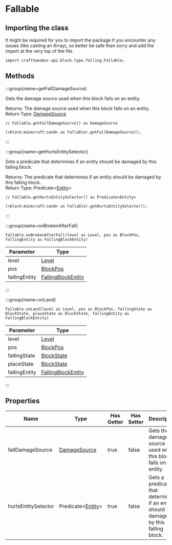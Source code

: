 # Fallable

## Importing the class

It might be required for you to import the package if you encounter any issues (like casting an Array), so better be safe than sorry and add the import at the very top of the file.
```zenscript
import crafttweaker.api.block.type.falling.Fallable;
```


## Methods

:::group{name=getFallDamageSource}

Gets the damage source used when this block falls on an entity.

Returns: The damage source used when this block falls on an entity.  
Return Type: [DamageSource](/vanilla/api/world/DamageSource)

```zenscript
// Fallable.getFallDamageSource() as DamageSource

(<block:minecraft:sand> as Fallable).getFallDamageSource();
```

:::

:::group{name=getHurtsEntitySelector}

Gets a predicate that determines if an entity should be damaged by this falling block.

Returns: The predicate that determines if an entity should be damaged by this falling block.  
Return Type: Predicate&lt;[Entity](/vanilla/api/entity/Entity)&gt;

```zenscript
// Fallable.getHurtsEntitySelector() as Predicate<Entity>

(<block:minecraft:sand> as Fallable).getHurtsEntitySelector();
```

:::

:::group{name=onBrokenAfterFall}

```zenscript
Fallable.onBrokenAfterFall(level as Level, pos as BlockPos, fallingEntity as FallingBlockEntity)
```

|   Parameter   |                                  Type                                  |
|---------------|------------------------------------------------------------------------|
| level         | [Level](/vanilla/api/world/Level)                                      |
| pos           | [BlockPos](/vanilla/api/util/math/BlockPos)                            |
| fallingEntity | [FallingBlockEntity](/vanilla/api/entity/type/misc/FallingBlockEntity) |


:::

:::group{name=onLand}

```zenscript
Fallable.onLand(level as Level, pos as BlockPos, fallingState as BlockState, placeState as BlockState, fallingEntity as FallingBlockEntity)
```

|   Parameter   |                                  Type                                  |
|---------------|------------------------------------------------------------------------|
| level         | [Level](/vanilla/api/world/Level)                                      |
| pos           | [BlockPos](/vanilla/api/util/math/BlockPos)                            |
| fallingState  | [BlockState](/vanilla/api/block/BlockState)                            |
| placeState    | [BlockState](/vanilla/api/block/BlockState)                            |
| fallingEntity | [FallingBlockEntity](/vanilla/api/entity/type/misc/FallingBlockEntity) |


:::


## Properties

|        Name         |                         Type                          | Has Getter | Has Setter |                                      Description                                       |
|---------------------|-------------------------------------------------------|------------|------------|----------------------------------------------------------------------------------------|
| fallDamageSource    | [DamageSource](/vanilla/api/world/DamageSource)       | true       | false      | Gets the damage source used when this block falls on an entity.                        |
| hurtsEntitySelector | Predicate&lt;[Entity](/vanilla/api/entity/Entity)&gt; | true       | false      | Gets a predicate that determines if an entity should be damaged by this falling block. |

